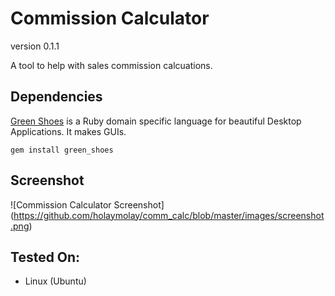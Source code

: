Commission Calculator
=====================
version 0.1.1

A tool to help with sales commission calcuations.


Dependencies
------------
[Green Shoes](https://github.com/ashbb/green_shoes) is a Ruby domain specific language for beautiful Desktop Applications. It makes GUIs.

    gem install green_shoes


Screenshot
----------
![Commission Calculator Screenshot] (https://github.com/holaymolay/comm_calc/blob/master/images/screenshot.png)

Tested On:
-------------
- Linux (Ubuntu)
